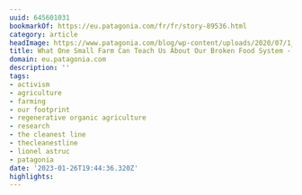 ```yaml
---
uuid: 645601031
bookmarkOf: https://eu.patagonia.com/fr/fr/story-89536.html
category: article
headImage: https://www.patagonia.com/blog/wp-content/uploads/2020/07/1_dsc04852-copie-1-1024x683.jpg
title: What One Small Farm Can Teach Us About Our Broken Food System - Patagonia Stories
domain: eu.patagonia.com
description: ''
tags:
- activism
- agriculture
- farming
- our footprint
- regenerative organic agriculture
- research
- the cleanest line
- thecleanestline
- lionel astruc
- patagonia
date: '2023-01-26T19:44:36.320Z'
highlights:
---
```



